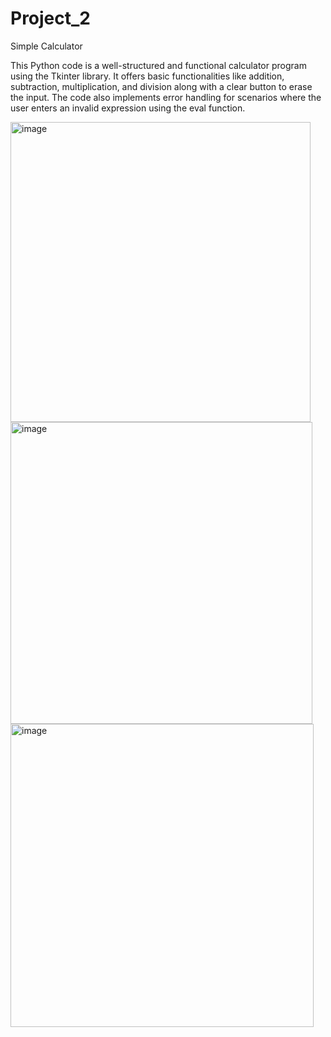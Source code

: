 # Project_2
Simple Calculator

This Python code is a well-structured and functional calculator program using the Tkinter library. It offers basic functionalities like addition, subtraction, multiplication, and division along with a clear button to erase the input. The code also implements error handling for scenarios where the user enters an invalid expression using the eval function.

<img width="480" alt="image" src="https://github.com/Avistriker/Project_2/assets/169985176/d22c0ae3-fc3f-4da2-a822-4c09857542dc">

<img width="483" alt="image" src="https://github.com/Avistriker/Project_2/assets/169985176/640cb126-ab40-489c-8f28-de74a5a4f44a">

<img width="485" alt="image" src="https://github.com/Avistriker/Project_2/assets/169985176/9aaae96d-f353-4944-8964-5005603ffd4b">


